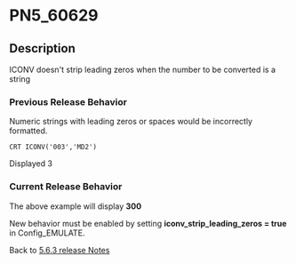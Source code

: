# PN5_60629

<PageHeader />

## Description

ICONV doesn't strip leading zeros when the number to be converted is a string

### Previous Release Behavior

Numeric strings with leading zeros or spaces would be incorrectly formatted.

```
CRT ICONV('003','MD2')
```

Displayed 3

### Current Release Behavior

The above example will display **300**

New behavior must be enabled by setting **iconv\_strip\_leading\_zeros = true** in Config\_EMULATE.

Back to [5.6.3 release Notes](./../README.md)

<PageFooter />
